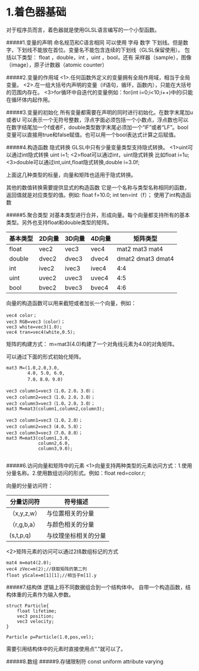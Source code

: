 # 1.着色器基础
对于程序员而言，着色器就是使用GLSL语言编写的一个小型函数。

#####1.变量的声明
命名规范和C语言相同 可以使用 字母 数字 下划线。但是数字，下划线不能放在首位。变量名不能包含连续的下划线（GLSL保留使用）。
包括以下类型： float ，double，int ，uint ，bool，还有
采样器（sample），图像（image），原子计数器（atomic counter）

#####2.变量的作用域
<1>.任何函数外定义的变量拥有全局作用域，相当于全局变量。
<2>.在一组大括号内声明的变量（if语句，循环，函数内），只能在大括号的范围内存在。
<3>for循环中自迭代的变量例如：for(int i=0;i<10;i++)中的i只能在循环体内起作用。

#####3.变量的初始化
所有变量都需要在声明的同时进行初始化。在数字末尾加u或者U 可以表示一个无符号整数，浮点字面必须包括一个小数点，浮点数也可以在数字结尾加一个f或者F，double类型数字末尾必须加一个“lF”或者“LF”。bool变量可以直接用true和false赋值。也可以用一个bool表达式计算之后赋值。

#####4.构造函数 隐式转换
GLSL中只有少量变量类型支持隐式转换。
<1>uint可以通过int隐式转换 uint i=1;
<2>float可以通过int，uint隐式转换
比如float i=1u;
<3>double可以通过int,uint,float隐式转换,double i=3.0f;

上面这几种类型的标量，向量和矩阵也适用于隐式转换。

其他的数值转换需要提供显式的构造函数
它是一个名称与类型名称相同的函数，返回值就是对应类型的值。例如:
float f=10.0;
int ten=int（f）； 使用了int构造函数


#####5.聚合类型
对基本类型进行合并，形成向量。每个向量都支持所有的基本类型。另外也支持float和double类型的矩阵。

| 基本类型 | 2D向量 | 3D向量 | 4D向量 | 矩阵类型 |
| -- | -- | -- | -- | -- |
| float | vec2 | vec3 | vec4 | mat2  mat3   mat4|
| double | dvec2 | dvec3 | dvec4 | dmat2 dmat3  dmat4 |
| int | ivec2 | ivec3 | ivec4 | 4:4 |
| uint| uvec2 | uvec3| uvec4| 4:5 |
| bool | bvec2 | bvec3 | bvec4 | 4:6 |

向量的构造函数可以用来截短或者加长一个向量，例如：
```
vec4 color；
vec3 RGB=vec3（color）；
vec3 white=vec3(1.0);
vec4 tran=vec4(white,0.5);
```


矩阵的构建方式：
m=mat3(4.0)构建了一个对角线元素为4.0的对角矩阵。

可以通过下面的形式初始化矩阵。
```
mat3 M=(1.0,2.0,3.0,
        4.0, 5.0, 6.0,
        7.0，8.0，9.0)
```

```
vec3 column1=vec3（1.0，2.0，3.0）；
vec3 column2=vec3（1.0，2.0，3.0）；
vec3 column3=vec3（1.0，2.0，3.0）；
mat3 M=mat3(column1,column2,column3);

vec3 column1=vec3（1.0，2.0）；
vec3 column2=vec3（4.0，5.0）；
vec3 column3=vec3（7.0，8.0）；
mat3 M=mat3(column1,3.0,
            column2,6.0,
            column3,9.0);


```

#####6.访问向量和矩阵中的元素
<1>向量支持两种类型的元素访问方式：1.使用分量名称。2.使用数组访问的形式。例如：float red=color.r;

向量的分量访问符：

| 分量访问符 | 符号描述 |
| -- | -- |
| （x,y,z,w） | 与位置相关的分量|
| （r,g,b,a）| 与颜色相关的分量 |
| (s,t,p,q) | 与纹理坐标相关的分量 |


<2>矩阵元素的访问可以通过2纬数组标记的方式
```
mat4 m=mat4(2.0);
vec4 zVec=m(2);//获取矩阵的第二列
float yScale=m[1][1];//相当于m[1].y
```

#####7.结构体
逻辑上将不同数据组合到一个结构体中。
自带一个构造函数，结构体重的元素作为输入参数。
```
struct Particle{
    float lifetime;
    vec3 position;
    vec3 velocity;
}

Particle p=Particle(1.0,pos,vel);
```
需要引用结构体中的元素时直接使用点“.”就可以了。

#####8.数组
#####9.存储限制符
const
uniform
attribute
varying



